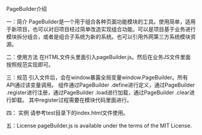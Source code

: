 PageBuilder介绍

一：简介
	PageBuilder是一个用于组合各种页面功能模块的工具。使用简单，适用于新项目，也可以对旧项目经过简单改造实现组合功能。可以是项目基于业务进行模块拆分组合，或者是组合子系统为新的系统。也可以引用外网第三方系统模块资源。

二：使用方法
	在HTML文件头里面引入pageBuilder.js。然后在业务JS文件里面按照规范实现即可。

三：规范
	引入文件后，会在window暴露全局变量window.PageBuilder。所有API通过该变量调用。
	组件通过PageBuilder .define进行定义，通过PageBuilder .register进行注册，通过PageBuilder .load进行加载，通过PageBuilder .clear进行卸载。
	其中register过程需要在模块代码里面进行。
  
四： 实例
	请参考test目录下的index.html文件使用。

五：License
pageBuilder.js is available under the terms of the MIT License.

